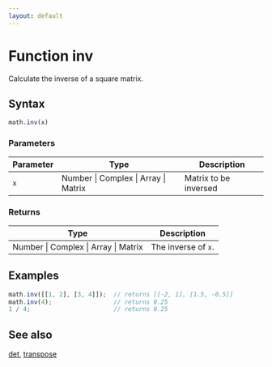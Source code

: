 ```yaml
---
layout: default
---
```


<h1 id="function-inv">Function inv</h1>

Calculate the inverse of a square matrix.


<h2 id="syntax">Syntax</h2>

```js
math.inv(x)
```

<h3 id="parameters">Parameters</h3>

Parameter | Type | Description
--------- | ---- | -----------
`x` | Number &#124; Complex &#124; Array &#124; Matrix | Matrix to be inversed

<h3 id="returns">Returns</h3>

Type | Description
---- | -----------
Number &#124; Complex &#124; Array &#124; Matrix | The inverse of `x`.


<h2 id="examples">Examples</h2>

```js
math.inv([[1, 2], [3, 4]]);  // returns [[-2, 1], [1.5, -0.5]]
math.inv(4);                 // returns 0.25
1 / 4;                       // returns 0.25
```


<h2 id="see-also">See also</h2>

[det](det.html),
[transpose](transpose.html)


<!-- Note: This file is automatically generated from source code comments. Changes made in this file will be overridden. -->
